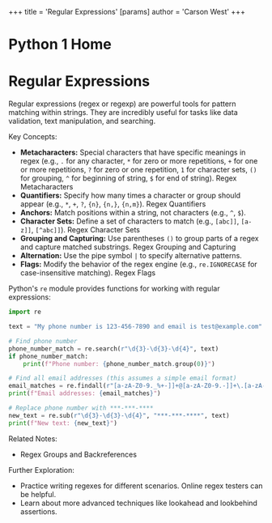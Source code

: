 +++
 title = 'Regular Expressions'
[params]
	author = 'Carson West'
+++
# Python 1 Home
# Regular Expressions 
Regular expressions (regex or regexp) are powerful tools for pattern matching within strings.  They are incredibly useful for tasks like data validation, text manipulation, and searching.

Key Concepts:

* **Metacharacters:** Special characters that have specific meanings in regex (e.g., `.` for any character, `*` for zero or more repetitions, `+` for one or more repetitions, `?` for zero or one repetition, `1` for character sets, `()` for grouping, `^` for beginning of string, ` $ ` for end of string). Regex Metacharacters
* **Quantifiers:**  Specify how many times a character or group should appear (e.g., `*`, `+`, `?`, `{n}`, `{n,}`, `{n,m}`). Regex Quantifiers
* **Anchors:**  Match positions within a string, not characters (e.g., `^`, ` $ `).
* **Character Sets:** Define a set of characters to match (e.g., `[abc]]`, `[a-z]]`, `[^abc]]`). Regex Character Sets
* **Grouping and Capturing:** Use parentheses `()` to group parts of a regex and capture matched substrings. Regex Grouping and Capturing
* **Alternation:** Use the pipe symbol `|` to specify alternative patterns.
* **Flags:** Modify the behavior of the regex engine (e.g., `re.IGNORECASE` for case-insensitive matching). Regex Flags

Python's `re` module provides functions for working with regular expressions:

```python
import re

text = "My phone number is 123-456-7890 and email is test@example.com"

# Find phone number
phone_number_match = re.search(r"\d{3}-\d{3}-\d{4}", text)
if phone_number_match:
    print(f"Phone number: {phone_number_match.group(0)}")

# Find all email addresses (this assumes a simple email format)
email_matches = re.findall(r"[a-zA-Z0-9._%+-]]+@[a-zA-Z0-9.-]]+\.[a-zA-Z]]{2,}", text)
print(f"Email addresses: {email_matches}")

# Replace phone number with ***-***-****
new_text = re.sub(r"\d{3}-\d{3}-\d{4}", "***-***-****", text)
print(f"New text: {new_text}")

```

Related Notes:

- Regex Groups and Backreferences


Further Exploration:

*  Practice writing regexes for different scenarios.  Online regex testers can be helpful.
* Learn about more advanced techniques like lookahead and lookbehind assertions.


